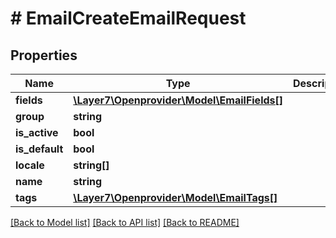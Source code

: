 # # EmailCreateEmailRequest

## Properties

Name | Type | Description | Notes
------------ | ------------- | ------------- | -------------
**fields** | [**\Layer7\Openprovider\Model\EmailFields[]**](EmailFields.md) |  | [optional]
**group** | **string** |  | [optional]
**is_active** | **bool** |  | [optional]
**is_default** | **bool** |  | [optional]
**locale** | **string[]** |  | [optional]
**name** | **string** |  | [optional]
**tags** | [**\Layer7\Openprovider\Model\EmailTags[]**](EmailTags.md) |  | [optional]

[[Back to Model list]](../../README.md#models) [[Back to API list]](../../README.md#endpoints) [[Back to README]](../../README.md)
